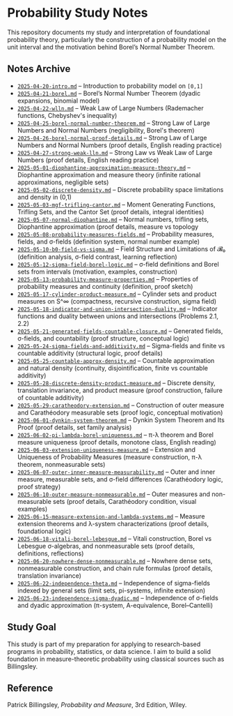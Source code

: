 # Probability Study Notes

This repository documents my study and interpretation of foundational probability theory, particularly the construction of a probability model on the unit interval and the motivation behind Borel’s Normal Number Theorem.

## Notes Archive

- [`2025-04-20-intro.md`](notes/probability/2025-04-20-intro.md) – Introduction to probability model on `[0,1]`
- [`2025-04-21-borel.md`](notes/probability/2025-04-21-borel.md) – Borel’s Normal Number Theorem (dyadic expansions, binomial model)
- [`2025-04-22-wlln.md`](notes/probability/2025-04-22-wlln.md) – Weak Law of Large Numbers (Rademacher functions, Chebyshev's inequality)
- [`2025-04-25-borel-normal-number-theorem.md`](notes/probability/2025-04-25-borel-normal-number-theorem.md) – Strong Law of Large Numbers and Normal Numbers (negligibility, Borel's theorem)
- [`2025-04-26-borel-normal-proof-details.md`](notes/probability/2025-04-26-borel-normal-proof-details.md) – Strong Law of Large Numbers and Normal Numbers (proof details, English reading practice)
- [`2025-04-27-strong-weak-lln.md`](notes/probability/2025-04-27-strong-weak-lln.md) – Strong Law vs Weak Law of Large Numbers (proof details, English reading practice)
- [`2025-05-01-diophantine-approximation-measure-theory.md`](notes/probability/2025-05-01-diophantine-approximation-measure-theory.md) – Diophantine approximation and measure theory (infinite rational approximations, negligible sets)
- [`2025-05-02-discrete-density.md`](notes/probability/2025-05-02-discrete-density.md) – Discrete probability space limitations and density in (0,1)
- [`2025-05-03-mgf-trifling-cantor.md`](notes/probability/2025-05-03-mgf-trifling-cantor.md) – Moment Generating Functions, Trifling Sets, and the Cantor Set (proof details, integral identities)
- [`2025-05-07-normal-diophantine.md`](notes/probability/2025-05-07-normal-diophantine.md) – Normal numbers, trifling sets, Diophantine approximation (proof details, measure vs topology
- [`2025-05-08-probability-measures-fields.md`](notes/probability/2025-05-08-probability-measures-fields.md) – Probability measures, fields, and σ-fields (definition system, normal number example)
- [`2025-05-10-b0-field-vs-sigma.md`](notes/probability/2025-05-10-b0-field-vs-sigma.md) – Field Structure and Limitations of 𝓑₀ (definition analysis, σ-field contrast, learning reflection)
- [`2025-05-12-sigma-field-borel-logic.md`](notes/probability/2025-05-12-sigma-field-borel-logic.md) – σ-field definitions and Borel sets from intervals (motivation, examples, construction)
- [`2025-05-13-probability-measure-properties.md`](notes/probability/2025-05-13-probability-measure-properties.md) – Properties of probability measures and continuity (definition, proof sketch)
- [`2025-05-17-cylinder-product-measure.md`](notes/probability/2025-05-17-cylinder-product-measure.md) – Cylinder sets and product measures on S^∞ (compactness, recursive construction, sigma field)
- [`2025-05-18-indicator-and-union-intersection-duality.md`](notes/probability/2025-05-18-indicator-and-union-intersection-duality.md) – Indicator functions and duality between unions and intersections (Problems 2.1, 2.2)
- [`2025-05-21-generated-fields-countable-closure.md`](notes/probability/2025-05-21-generated-fields-countable-closure.md) – Generated fields, σ-fields, and countability (proof structure, conceptual logic)
- [`2025-05-24-sigma-fields-and-additivity.md`](notes/probability/2025-05-24-sigma-fields-and-additivity.md) – Sigma-fields and finite vs countable additivity (structural logic, proof details)
- [`2025-05-25-countable-approx-density.md`](notes/probability/2025-05-25-countable-approx-density.md) – Countable approximation and natural density (continuity, disjointification, finite vs countable additivity)
- [`2025-05-28-discrete-density-product-measure.md`](notes/probability/2025-05-28-discrete-density-product-measure.md) – Discrete density, translation invariance, and product measure (proof construction, failure of countable additivity)
- [`2025-05-29-caratheodory-extension.md`](notes/probability/2025-05-29-caratheodory-extension.md) – Construction of outer measure and Carathéodory measurable sets (proof logic, conceptual motivation)
- [`2025-06-01-dynkin-system-theorem.md`](notes/probability/2025-06-01-dynkin-system-theorem.md) – Dynkin System Theorem and Its Proof (proof details, set family analysis)
- [`2025-06-02-pi-lambda-borel-uniqueness.md`](notes/probability/2025-06-02-pi-lambda-borel-uniqueness.md) – π-λ theorem and Borel measure uniqueness (proof details, monotone class, English reading)
- [`2025-06-03-extension-uniqueness-measure.md`](notes/probability/2025-06-03-extension-uniqueness-measure.md) – Extension and Uniqueness of Probability Measures (measure construction, π-λ theorem, nonmeasurable sets)
- [`2025-06-07-outer-inner-measure-measurability.md`](notes/probability/2025-06-07-outer-inner-measure-measurability.md) – Outer and inner measure, measurable sets, and σ-field differences (Carathéodory logic, proof strategy)
- [`2025-06-10-outer-measure-nonmeasurable.md`](notes/probability/2025-06-10-outer-measure-nonmeasurable.md) – Outer measures and non-measurable sets (proof details, Carathéodory condition, visual examples)
- [`2025-06-15-measure-extension-and-lambda-systems.md`](notes/probability/2025-06-15-measure-extension-and-lambda-systems.md) – Measure extension theorems and λ-system characterizations (proof details, foundational logic)
- [`2025-06-18-vitali-borel-lebesgue.md`](notes/probability/2025-06-18-vitali-borel-lebesgue.md) – Vitali construction, Borel vs Lebesgue σ-algebras, and nonmeasurable sets (proof details, definitions, reflections)
- [`2025-06-20-nowhere-dense-nonmeasurable.md`](notes/probability/2025-06-20-nowhere-dense-nonmeasurable.md) – Nowhere dense sets, nonmeasurable construction, and chain rule formulas (proof details, translation invariance)
- [`2025-06-22-independence-theta.md`](notes/probability/2025-06-22-independence-theta.md) – Independence of sigma-fields indexed by general sets (limit sets, pi-systems, infinite extension)
- [`2025-06-23-independence-sigma-dyadic.md`](notes/probability/2025-06-23-independence-sigma-dyadic.md) – Independence of σ-fields and dyadic approximation (π-system, A-equivalence, Borel–Cantelli)



## Study Goal

This study is part of my preparation for applying to research-based programs in probability, statistics, or data science. I aim to build a solid foundation in measure-theoretic probability using classical sources such as Billingsley.

## Reference

Patrick Billingsley, *Probability and Measure*, 3rd Edition, Wiley.
